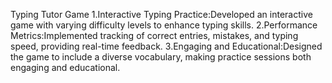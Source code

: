 
Typing Tutor Game                                                                                                                                                      1.Interactive Typing Practice:Developed an interactive game with varying difficulty levels to enhance typing skills.
2.Performance Metrics:Implemented tracking of correct entries, mistakes, and typing speed, providing real-time feedback.
3.Engaging and Educational:Designed the game to include a diverse vocabulary, making practice sessions both engaging and educational.

